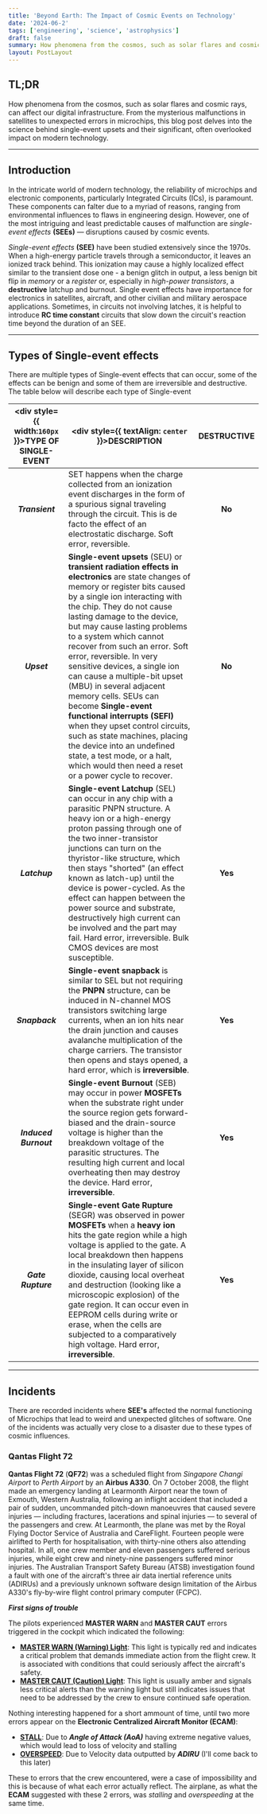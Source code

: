 ```yaml
---
title: 'Beyond Earth: The Impact of Cosmic Events on Technology'
date: '2024-06-2'
tags: ['engineering', 'science', 'astrophysics']
draft: false
summary: How phenomena from the cosmos, such as solar flares and cosmic rays, can affect our digital infrastructure. From the mysterious malfunctions in satellites to unexpected errors in microchips, this blog post delves into the science behind single-event upsets and their significant, often overlooked impact on modern technology.
layout: PostLayout
---
```


## TL;DR

How phenomena from the cosmos, such as solar flares and cosmic rays, can affect our digital infrastructure. From the mysterious malfunctions in satellites to unexpected errors in microchips, this blog post delves into the science behind single-event upsets and their significant, often overlooked impact on modern technology.

---

## Introduction

In the intricate world of modern technology, the reliability of microchips and electronic components, particularly Integrated Circuits (ICs), is paramount. These components can falter due to a myriad of reasons, ranging from environmental influences to flaws in engineering design. However, one of the most intriguing and least predictable causes of malfunction are _single-event effects_ **(SEEs)** — disruptions caused by cosmic events.

_Single-event effects_ **(SEE)** have been studied extensively since the 1970s. When a high-energy particle travels through a semiconductor, it leaves an ionized track behind. This ionization may cause a highly localized effect similar to the transient dose one - a benign glitch in output, a less benign bit flip in _memory_ or a _register_ or, especially in _high-power transistors_, a **destructive** latchup and burnout. Single event effects have importance for electronics in satellites, aircraft, and other civilian and military aerospace applications. Sometimes, in circuits not involving latches, it is helpful to introduce **RC time constant** circuits that slow down the circuit's reaction time beyond the duration of an SEE.

---

## Types of Single-event effects

There are multiple types of Single-event effects that can occur, some of the effects can be benign and some of them are irreversible and destructive. The table below will describe each type of Single-event

| <div style={{ width:`160px` }}>TYPE OF SINGLE-EVENT</div> | <div style={{ textAlign: `center` }}>DESCRIPTION</div>                                                                                                                                                                                                                                                                                                                                                                                                                                                                                                                                                                                                                                                           | DESTRUCTIVE |
| :-------------------------------------------------------: | ---------------------------------------------------------------------------------------------------------------------------------------------------------------------------------------------------------------------------------------------------------------------------------------------------------------------------------------------------------------------------------------------------------------------------------------------------------------------------------------------------------------------------------------------------------------------------------------------------------------------------------------------------------------------------------------------------------------- | :---------: |
|                      **_Transient_**                      | SET happens when the charge collected from an ionization event discharges in the form of a spurious signal traveling through the circuit. This is de facto the effect of an electrostatic discharge. Soft error, reversible.                                                                                                                                                                                                                                                                                                                                                                                                                                                                                     |   **No**    |
|                        **_Upset_**                        | **Single-event upsets** (SEU) or **transient radiation effects in electronics** are state changes of memory or register bits caused by a single ion interacting with the chip. They do not cause lasting damage to the device, but may cause lasting problems to a system which cannot recover from such an error. Soft error, reversible. In very sensitive devices, a single ion can cause a multiple-bit upset (MBU) in several adjacent memory cells. SEUs can become **Single-event functional interrupts (SEFI)** when they upset control circuits, such as state machines, placing the device into an undefined state, a test mode, or a halt, which would then need a reset or a power cycle to recover. |   **No**    |
|                       **_Latchup_**                       | **Single-event Latchup** (SEL) can occur in any chip with a parasitic PNPN structure. A heavy ion or a high-energy proton passing through one of the two inner-transistor junctions can turn on the thyristor-like structure, which then stays "shorted" (an effect known as latch-up) until the device is power-cycled. As the effect can happen between the power source and substrate, destructively high current can be involved and the part may fail. Hard error, irreversible. Bulk CMOS devices are most susceptible.                                                                                                                                                                                    |   **Yes**   |
|                      **_Snapback_**                       | **Single-event snapback** is similar to SEL but not requiring the **PNPN** structure, can be induced in N-channel MOS transistors switching large currents, when an ion hits near the drain junction and causes avalanche multiplication of the charge carriers. The transistor then opens and stays opened, a hard error, which is **irreversible**.                                                                                                                                                                                                                                                                                                                                                            |   **Yes**   |
|                   **_Induced Burnout_**                   | **Single-event Burnout** (SEB) may occur in power **MOSFETs** when the substrate right under the source region gets forward-biased and the drain-source voltage is higher than the breakdown voltage of the parasitic structures. The resulting high current and local overheating then may destroy the device. Hard error, **irreversible**.                                                                                                                                                                                                                                                                                                                                                                    |   **Yes**   |
|                    **_Gate Rupture_**                     | **Single-event Gate Rupture** (SEGR) was observed in power **MOSFETs** when a **heavy ion** hits the gate region while a high voltage is applied to the gate. A local breakdown then happens in the insulating layer of silicon dioxide, causing local overheat and destruction (looking like a microscopic explosion) of the gate region. It can occur even in EEPROM cells during write or erase, when the cells are subjected to a comparatively high voltage. Hard error, **irreversible**.                                                                                                                                                                                                                  |   **Yes**   |

---

## Incidents

There are recorded incidents where **SEE's** affected the normal functioning of Microchips that lead to weird and unexpected glitches of software. One of the incidents was actually very close to a disaster due to these types of cosmic influences.

### Qantas Flight 72

**Qantas Flight 72** (**QF72**) was a scheduled flight from _Singapore Changi Airport_ to _Perth Airport_ by an **Airbus A330**. On 7 October 2008, the flight made an emergency landing at Learmonth Airport near the town of Exmouth, Western Australia, following an inflight accident that included a pair of sudden, uncommanded pitch-down manoeuvres that caused severe injuries — including fractures, lacerations and spinal injuries — to several of the passengers and crew. At Learmonth, the plane was met by the Royal Flying Doctor Service of Australia and CareFlight. Fourteen people were airlifted to Perth for hospitalisation, with thirty-nine others also attending hospital. In all, one crew member and eleven passengers suffered serious injuries, while eight crew and ninety-nine passengers suffered minor injuries. The Australian Transport Safety Bureau (ATSB) investigation found a fault with one of the aircraft's three air data inertial reference units (ADIRUs) and a previously unknown software design limitation of the Airbus A330's fly-by-wire flight control primary computer (FCPC).

**_First signs of trouble_**

The pilots experienced **MASTER WARN** and **MASTER CAUT** errors triggered in the cockpit which indicated the following:

- <ins>**MASTER WARN (Warning) Light**</ins>: This light is typically red and indicates a critical problem that demands immediate action from the flight crew. It is associated with conditions that could seriously affect the aircraft's safety.
- <ins>**MASTER CAUT (Caution) Light**</ins>: This light is usually amber and signals less critical alerts than the warning light but still indicates issues that need to be addressed by the crew to ensure continued safe operation.

Nothing interesting happened for a short ammount of time, until two more errors appear on the **Electronic Centralized Aircraft Monitor (ECAM)**:

- <ins>**STALL**</ins>: Due to **_Angle of Attack (AoA)_** having extreme negative values, which would lead to loss of velocity and stalling
- <ins>**OVERSPEED**</ins>: Due to Velocity data outputted by **_ADIRU_** (I'll come back to this later)

These to errors that the crew encountered, were a case of impossibility and this is because of what each error actually reflect. The airplane, as what the **ECAM** suggested with these 2 errors, was _stalling_ and _overspeeding_ at the same time.
